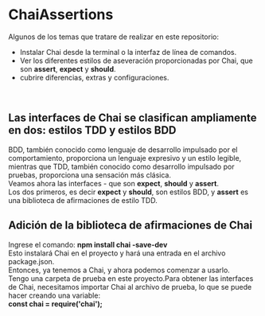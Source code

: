 # ChaiAssertions
Algunos de los temas que tratare de realizar en este repositorio: <br>
<ul>
<li>Instalar Chai desde la terminal o la interfaz de línea de comandos.</li>
<li>Ver los diferentes estilos de aseveración proporcionadas por Chai, que son <b>assert</b>, <b>expect</b> y <b>should</b>.</li>
<li>cubrire diferencias, extras y configuraciones.</li>
</ul><br>
<h2>Las interfaces de Chai se clasifican ampliamente en dos: estilos TDD y estilos BDD </h2>
<p>BDD, también conocido como lenguaje de desarrollo impulsado por el comportamiento, proporciona un lenguaje expresivo y un estilo legible, mientras que TDD, también conocido como desarrollo impulsado por pruebas, proporciona una sensación más clásica.<br>
Veamos ahora las interfaces - que son <b>expect</b>, <b>should</b> y <b>assert</b>.<br>
Los dos primeros, es decir <b>expect</b> y <b>should</b>, son estilos BDD, y <b>assert</b> es una biblioteca de afirmaciones de estilo TDD.<br>
</p>
<h2>Adición de la biblioteca de afirmaciones de Chai</h2>
<p> Ingrese el comando: <b>npm install chai -save-dev</b><br>
Esto instalará Chai en el proyecto y hará una entrada en el archivo package.json.<br>
Entonces, ya tenemos a Chai, y ahora podemos comenzar a usarlo.<br>
Tengo una carpeta de prueba en este proyecto.Para obtener las interfaces de Chai, necesitamos importar Chai al archivo de prueba, lo que se puede hacer creando una variable:<br>
<b>const chai = require('chai');</b><br>
</p>